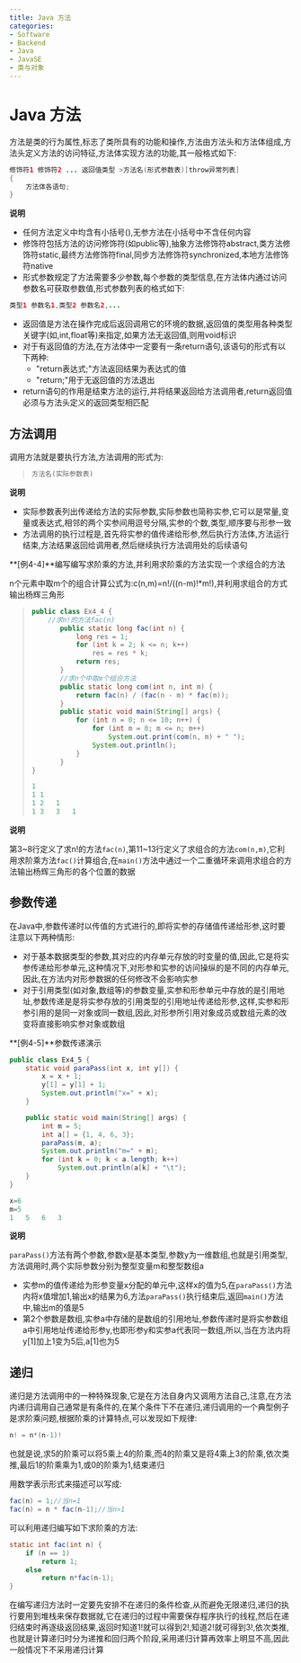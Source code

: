 ```yaml
---
title: Java 方法
categories:
- Software
- Backend
- Java
- JavaSE
- 类与对象
---
```

# Java 方法
方法是类的行为属性,标志了类所具有的功能和操作,方法由方法头和方法体组成,方法头定义方法的访问特征,方法体实现方法的功能,其一般格式如下:
```java
修饰符1 修饰符2 ... 返回值类型 >方法名(形式参数表)[throw异常列表]
{
    方法体各语句;
}
```

**说明**

- 任何方法定义中均含有小括号(),无参方法在小括号中不含任何内容
- 修饰符包括方法的访问修饰符(如public等),抽象方法修饰符abstract,类方法修饰符static,最终方法修饰符final,同步方法修饰符synchronized,本地方法修饰符native
- 形式参数规定了方法需要多少参数,每个参数的类型信息,在方法体内通过访问参数名可获取参数值,形式参数列表的格式如下:

```java
类型1 参数名1,类型2 参数名2,...
```

- 返回值是方法在操作完成后返回调用它的环境的数据,返回值的类型用各种类型关键字(如,int,float等)来指定,如果方法无返回值,则用void标识
- 对于有返回值的方法,在方法体中一定要有一条return语句,该语句的形式有以下两种:
	- "return表达式;"方法返回结果为表达式的值
	- "return;"用于无返回值的方法退出
- return语句的作用是结束方法的运行,并将结果返回给方法调用者,return返回值必须与方法头定义的返回类型相匹配

## 方法调用

调用方法就是要执行方法,方法调用的形式为:

>```java
>方法名(实际参数表)
>```

**说明**

- 实际参数表列出传递给方法的实际参数,实际参数也简称实参,它可以是常量,变量或表达式,相邻的两个实参间用逗号分隔,实参的个数,类型,顺序要与形参一致
- 方法调用的执行过程是,首先将实参的值传递给形参,然后执行方法体,方法运行结束,方法结果返回给调用者,然后继续执行方法调用处的后续语句

**[例4-4]**编写编写求阶乘的方法,并利用求阶乘的方法实现一个求组合的方法

n个元素中取m个的组合计算公式为:c(n,m)=n!/((n-m)!*m!),并利用求组合的方式输出杨辉三角形

> ```java
> public class Ex4_4 {
>     //求n!的方法fac(n)
>        public static long fac(int n) {
>            long res = 1;
>            for (int k = 2; k <= n; k++)
>                res = res * k;
>            return res;
>        }
>        //求n个中取m个组合方法
>        public static long com(int n, int m) {
>            return fac(n) / (fac(n - m) * fac(m));
>        }
>        public static void main(String[] args) {
>            for (int n = 0; n <= 10; n++) {
>                for (int m = 0; m <= n; m++)
>                    System.out.print(com(n, m) + " ");
>                System.out.println();
>            }
>        }
> }
>
> 1
> 1	1
> 1	2	1
> 1	3	3	1
> ```

**说明**

第3\~8行定义了求n!的方法`fac(n)`,第11\~13行定义了求组合的方法`com(n,m)`,它利用求阶乘方法`fac()`计算组合,在`main()`方法中通过一个二重循环来调用求组合的方法输出杨辉三角形的各个位置的数据

## 参数传递

在Java中,参数传递时以传值的方式进行的,即将实参的存储值传递给形参,这时要注意以下两种情形:
- 对于基本数据类型的参数,其对应的内存单元存放的时变量的值,因此,它是将实参传递给形参单元,这种情况下,对形参和实参的访问操纵的是不同的内存单元,因此,在方法内对形参数据的任何修改不会影响实参
- 对于引用类型(如对象,数组等)的参数变量,实参和形参单元中存放的是引用地址,参数传递是是将实参存放的引用类型的引用地址传递给形参,这样,实参和形参引用的是同一对象或同一数组,因此,对形参所引用对象成员或数组元素的改变将直接影响实参对象或数组

**[例4-5]**参数传递演示

```java
public class Ex4_5 {
    static void paraPass(int x, int y[]) {
        x = x + 1;
        y[1] = y[1] + 1;
        System.out.println("x=" + x);
    }

    public static void main(String[] args) {
        int m = 5;
        int a[] = {1, 4, 6, 3};
        paraPass(m, a);
        System.out.println("m=" + m);
        for (int k = 0; k < a.length; k++)
            System.out.println(a[k] + "\t");
    }
}

x=6
m=5
1	5	6	3
```

**说明**

`paraPass()`方法有两个参数,参数x是基本类型,参数y为一维数组,也就是引用类型,方法调用时,两个实际参数分别为整型变量m和整型数组a

- 实参m的值传递给为形参变量x分配的单元中,这样x的值为5,在`paraPass()`方法内将x值增加1,输出x的结果为6,方法`paraPass()`执行结束后,返回`main()`方法中,输出m的值是5
- 第2个参数是数组,实参a中存储的是数组的引用地址,参数传递时是将实参数组a中引用地址传递给形参y,也即形参y和实参a代表同一数组,所以,当在方法内将y[1]加上1变为5后,a[1]也为5

## 递归

递归是方法调用中的一种特殊现象,它是在方法自身内又调用方法自己,注意,在方法内递归调用自己通常是有条件的,在某个条件下不在递归,递归调用的一个典型例子是求阶乘问题,根据阶乘的计算特点,可以发现如下规律:

```java
n! = n*(n-1)!
```

也就是说,求5的阶乘可以将5乘上4的阶乘,而4的阶乘又是将4乘上3的阶乘,依次类推,最后1的阶乘乘为1,或0的阶乘为1,结束递归

用数学表示形式来描述可以写成:

```java
fac(n) = 1;//当n=1
fac(n) = n * fac(n-1);//当n>1
```

可以利用递归编写如下求阶乘的方法:

```java
static int fac(int n) {
    if (n == 1)
        return 1;
    else
        return n*fac(n-1);
}
```

在编写递归方法时一定要先安排不在递归的条件检查,从而避免无限递归,递归的执行要用到堆栈来保存数据就,它在递归的过程中需要保存程序执行的线程,然后在递归结束时再逐级返回结果,返回时知道1!就可以得到2!,知道2!就可得到3!,依次类推,也就是计算递归时分为递推和回归两个阶段,采用递归计算再效率上明显不高,因此一般情况下不采用递归计算